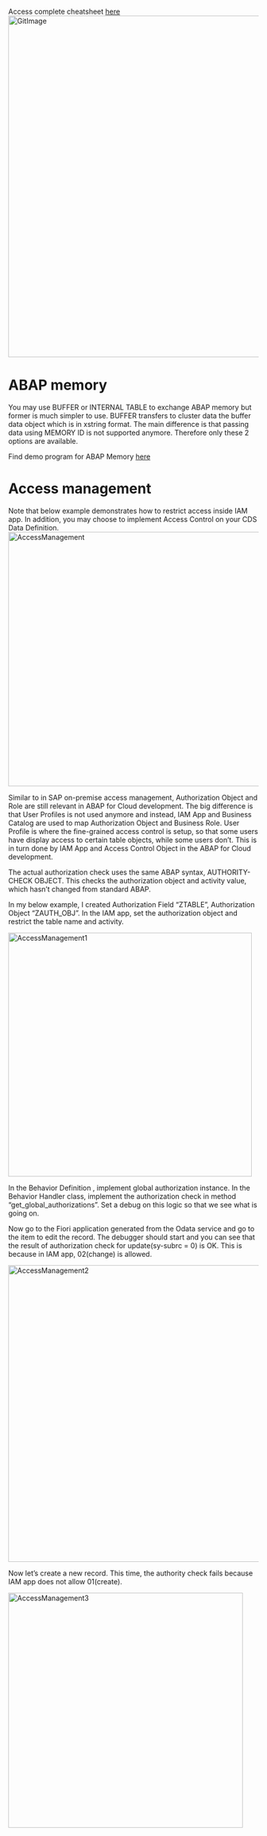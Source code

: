 Access complete cheatsheet [here](https://htmlpreview.github.io/?https://github.com/Yoloyoda/abap-for-cloud-development-cheatsheet/blob/main/src/solution_syntax/solution_syntax.html)
<img width="686" alt="GitImage" src="https://github.com/Yoloyoda/abap-for-cloud-development-cheatsheet/assets/49046663/59209a39-7f93-4905-8c16-bd28688d0626">

# ABAP memory
You may use BUFFER or INTERNAL TABLE to exchange ABAP memory but former is much simpler to use. BUFFER transfers to cluster data the buffer data object which is in xstring format.
The main difference is that passing data using MEMORY ID is not supported anymore. Therefore only these 2 options are available.

Find demo program for ABAP Memory [here]([..blob/main/src/zabap_memory.clas.abap](https://github.com/Yoloyoda/abap-for-cloud-development-cheatsheet/blob/main/src/zabap_memory.clas.abap)https://github.com/Yoloyoda/abap-for-cloud-development-cheatsheet/blob/main/src/zabap_memory.clas.abap)

# Access management
Note that below example demonstrates how to restrict access inside IAM app. In addition, you may choose to implement Access Control on your CDS Data Definition.
<img width="511" alt="AccessManagement" src="https://github.com/Yoloyoda/abap-for-cloud-development-cheatsheet/assets/49046663/6a77dda0-8dd6-4b7e-ada2-656b59228667">

Similar to in SAP on-premise access management, Authorization Object and Role are still relevant in ABAP for Cloud development. The big difference is that User Profiles is not used anymore and instead, IAM App and Business Catalog are used to map Authorization Object and Business Role. User Profile is where the fine-grained access control is setup, so that some users have display access to certain table objects, while some users don’t. This is in turn done by IAM App and Access Control Object in the ABAP for Cloud development.

The actual authorization check uses the same ABAP syntax, AUTHORITY-CHECK OBJECT. This checks the authorization object and activity value, which hasn’t changed from standard ABAP.

In my below example, I created Authorization Field “ZTABLE”, Authorization Object “ZAUTH_OBJ”. In the IAM app, set the authorization object and restrict the table name and activity.

<img width="490" alt="AccessManagement1" src="https://github.com/Yoloyoda/abap-for-cloud-development-cheatsheet/assets/49046663/ae3f6f02-1838-40ba-a2fa-097f30fcbc16">

In the Behavior Definition , implement global authorization instance.
In the Behavior Handler class, implement the authorization check in method “get_global_authorizations”. Set a debug on this logic so that we see what is going on.

Now go to the Fiori application generated from the Odata service and go to the item to edit the record. The debugger should start and you can see that the result of authorization check for update(sy-subrc = 0) is OK. This is because in IAM app, 02(change) is allowed.

<img width="596" alt="AccessManagement2" src="https://github.com/Yoloyoda/abap-for-cloud-development-cheatsheet/assets/49046663/cdaec642-980b-4c4c-b5de-490eed239a5e">

Now let’s create a new record. This time, the authority check fails because IAM app does not allow 01(create).

<img width="472" alt="AccessManagement3" src="https://github.com/Yoloyoda/abap-for-cloud-development-cheatsheet/assets/49046663/c4854395-c6a7-4198-821e-bb5528119056">
